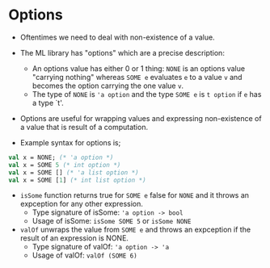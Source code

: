 # Options

* Oftentimes we need to deal with non-existence of a value.
* The ML library has "options" which are a precise description:
    * An options value has either 0 or 1 thing: `NONE` is an options value "carrying nothing" whereas `SOME e` evaluates `e` to a value `v` and becomes the option carrying the one value `v`.
    * The type  of `NONE` is `'a option` and the type `SOME e` is `t option` if `e` has a type `t'.  

* Options are useful for wrapping values and expressing non-existence of a value that is result of a computation.

* Example syntax for options is;

```ml
val x = NONE; (* 'a option *)
val x = SOME 5 (* int option *)
val x = SOME [] (* 'a list option *)
val x = SOME [1] (* int list option *)
```

* `isSome` function returns true for `SOME e` false for `NONE` and it throws an expception for any other expression.
    * Type signature of isSome: `'a option -> bool` 
    * Usage of isSome: `isSome SOME 5` or `isSome NONE`
* `valOf` unwraps the value from `SOME e` and throws an expception if the result of an expression is NONE.
    * Type signature of valOf: `'a option -> 'a`
    * Usage of valOf: `valOf (SOME 6)`


